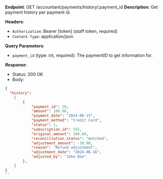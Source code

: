 
**Endpoint**: GET /accountant/payments/history/:payment_id
**Description**: Get payment history per payment id.

**Headers**:

- `Authorization`: Bearer [token] (staff token, required)
- `Content-Type`: application/json

**Query Parameters**:

- `payment_id` (type: int, required): The paymentID to get information for.


***Response***:

- Status: 200 OK
- Body:

```json
{
  "history": 
    [
        {
            "payment_id": 20,
            "amount": 100.00,
            "payment_date": "2024-06-15",
            "payment_method": "Credit Card",
            "status": 1,
            "subscription_id": 555,
            "original_amount": 100.00,
            "reconciliation_status": "matched",
            "adjustment_amount": -10.00,
            "reason": "Refund adjustment",
            "adjustment_date": "2024-06-16",
            "adjusted_by": "John Doe"
        },
    ]
}
``
